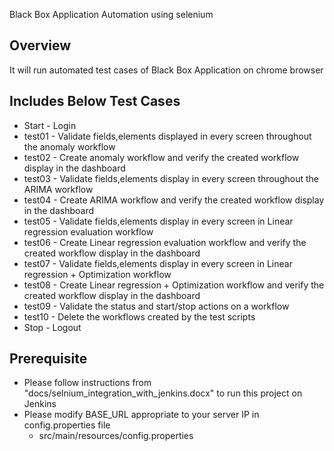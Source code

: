 Black Box Application Automation using selenium

Overview
--------
It will run automated test cases of Black Box Application on chrome browser

Includes Below Test Cases
-------------------------
- Start  - Login 
- test01 - Validate fields,elements displayed in every screen throughout the anomaly workflow 
- test02 - Create anomaly workflow and verify the created workflow display in the dashboard 
- test03 - Validate fields,elements display in every screen throughout the ARIMA workflow
- test04 - Create ARIMA workflow and verify the created workflow display in the dashboard
- test05 - Validate fields,elements display in every screen in Linear regression evaluation workflow
- test06 - Create Linear regression evaluation workflow and verify the created workflow display in the dashboard
- test07 - Validate fields,elements display in every screen in Linear regression + Optimization workflow
- test08 - Create Linear regression + Optimization workflow and verify the created workflow display in the dashboard
- test09 - Validate the status and start/stop actions on a workflow
- test10 - Delete the workflows created by the test scripts
- Stop   - Logout

Prerequisite
------------
- Please follow instructions from "docs/selnium\_integration\_with\_jenkins.docx" to run this project on Jenkins
- Please modify BASE\_URL appropriate to your server IP in config.properties file
	- src/main/resources/config.properties
